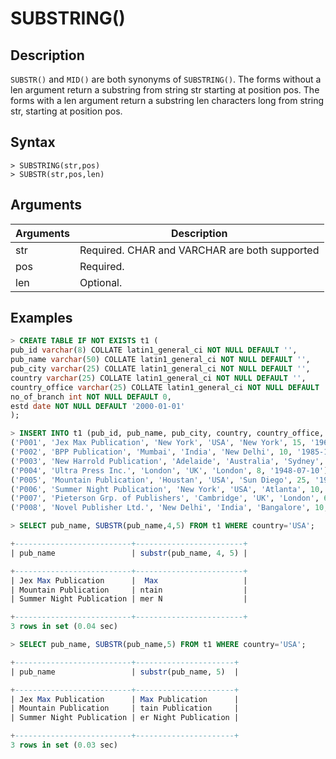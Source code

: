 # **SUBSTRING()**

## **Description**

`SUBSTR()` and `MID()` are both synonyms of `SUBSTRING()`.
The forms without a len argument return a substring from string str starting at position pos. The forms with a len argument return a substring len characters long from string str, starting at position pos.

## **Syntax**

```
> SUBSTRING(str,pos)
> SUBSTR(str,pos,len)
```

## **Arguments**

|  Arguments   | Description  |
|  ----  | ----  |
| str | Required. CHAR and VARCHAR are both supported |
| pos | Required. |
| len | Optional. |

## **Examples**

```SQL
> CREATE TABLE IF NOT EXISTS t1 (
pub_id varchar(8) COLLATE latin1_general_ci NOT NULL DEFAULT '',
pub_name varchar(50) COLLATE latin1_general_ci NOT NULL DEFAULT '',
pub_city varchar(25) COLLATE latin1_general_ci NOT NULL DEFAULT '',
country varchar(25) COLLATE latin1_general_ci NOT NULL DEFAULT '',
country_office varchar(25) COLLATE latin1_general_ci NOT NULL DEFAULT '',
no_of_branch int NOT NULL DEFAULT 0,
estd date NOT NULL DEFAULT '2000-01-01'
);

> INSERT INTO t1 (pub_id, pub_name, pub_city, country, country_office, no_of_branch, estd) VALUES
('P001', 'Jex Max Publication', 'New York', 'USA', 'New York', 15, '1969-12-25'),
('P002', 'BPP Publication', 'Mumbai', 'India', 'New Delhi', 10, '1985-10-01'),
('P003', 'New Harrold Publication', 'Adelaide', 'Australia', 'Sydney', 6, '1975-09-05'),
('P004', 'Ultra Press Inc.', 'London', 'UK', 'London', 8, '1948-07-10'),
('P005', 'Mountain Publication', 'Houstan', 'USA', 'Sun Diego', 25, '1975-01-01'),
('P006', 'Summer Night Publication', 'New York', 'USA', 'Atlanta', 10, '1990-12-10'),
('P007', 'Pieterson Grp. of Publishers', 'Cambridge', 'UK', 'London', 6, '1950-07-15'),
('P008', 'Novel Publisher Ltd.', 'New Delhi', 'India', 'Bangalore', 10, '2000-01-01');

> SELECT pub_name, SUBSTR(pub_name,4,5) FROM t1 WHERE country='USA';

+--------------------------+------------------------+
| pub_name                 | substr(pub_name, 4, 5) |

+--------------------------+------------------------+
| Jex Max Publication      |  Max                   |
| Mountain Publication     | ntain                  |
| Summer Night Publication | mer N                  |

+--------------------------+------------------------+
3 rows in set (0.04 sec)

> SELECT pub_name, SUBSTR(pub_name,5) FROM t1 WHERE country='USA';

+--------------------------+----------------------+
| pub_name                 | substr(pub_name, 5)  |

+--------------------------+----------------------+
| Jex Max Publication      | Max Publication      |
| Mountain Publication     | tain Publication     |
| Summer Night Publication | er Night Publication |

+--------------------------+----------------------+
3 rows in set (0.03 sec)
```
